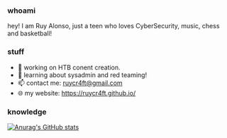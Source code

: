 ### whoami

hey! I am Ruy Alonso, just a teen who loves CyberSecurity, music, chess and basketball! 

### stuff

- 🔭 working on HTB conent creation.
- 🌱 learning about sysadmin and red teaming!
- 📫 contact me: ruycr4ft@gmail.com
- 🌐 my website: https://ruycr4ft.github.io/

### knowledge


[![Anurag's GitHub stats](https://github-readme-stats.vercel.app/api?username=ruycr4ft)](https://github.com/anuraghazra/github-readme-stats)

